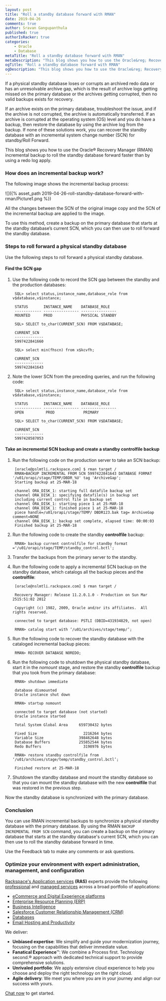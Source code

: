 ```yaml
---
layout: post
title: "Roll a standby database forward with RMAN"
date: 2019-04-26
comments: true
author: Sravan Gangupanthula
published: true
authorIsRacker: true
categories:
    - Oracle
    - Database
metaTitle: "Roll a standby database forward with RMAN"
metaDescription: "This blog shows you how to use the Oracle&reg; Recovery Manager (RMAN) incremental backup to roll the standby database forward faster than by using a redo log apply."
ogTitle: "Roll a standby database forward with RMAN"
ogDescription: "This blog shows you how to use the Oracle&reg; Recovery Manager (RMAN) incremental backup to roll the standby database forward faster than by using a redo log apply."
---
```


If a physical standby database loses or corrupts an archived redo data or
has an unresolvable archive gap, which is the result of archive logs getting
missed on the primary database or the archives getting corrupted, then no
valid backups exists for recovery.

<!--more-->

If an archive exists on the primary database, troubleshoot the issue, and if
the archive is not corrupted, the archive is automatically transferred. If
an archive is corrupted at the operating system (OS) level and you do have a
backup, then restore the database by using the archive log from the backup. If
none of these solutions work, you can recover the standby database with an
incremental system change number (SCN) for standby/Roll Forward.

This blog shows you how to use the Oracle&reg; Recovery Manager (RMAN)
incremental backup to roll the standby database forward faster than by using a
redo log apply.

### How does an incremental backup work?

The following image shows the incremental backup process:

![]({% asset_path 2019-04-26-roll-standby-database-forward-with-rman/Picture1.png %})

All the changes between the SCN of the original image copy and the SCN of the
incremental backup are applied to the image.

To use this method, create a backup on the primary database that starts at the
standby database’s current SCN, which you can then use to roll forward the standby database.

### Steps to roll forward a physical standby database

Use the following steps to roll forward a physical standby database.

#### Find the SCN gap

1. Use the following code to record the SCN gap between the standby and the
   production databases:

        SQL> select status,instance_name,database_role from v$database,v$instance;

        STATUS       INSTANCE_NAME    DATABASE_ROLE
        ------------ ---------------- ----------------
        MOUNTED      PROD             PHYSICAL STANDBY

        SQL> SELECT to_char(CURRENT_SCN) FROM V$DATABASE;

        CURRENT_SCN
        -------------
        5997422841660

        SQL> select min(fhscn) from x$kcvfh;

        CURRENT_SCN
        -------------
        5997422841643

2. Note the lower SCN from the preceding queries, and run the following code:


        SQL> select status,instance_name,database_role from v$database,v$instance;

        STATUS       INSTANCE_NAME    DATABASE_ROLE
        ------------ ---------------- ----------------
        OPEN          PROD             PRIMARY

        SQL> SELECT to_char(CURRENT_SCN) FROM V$DATABASE;

        CURRENT_SCN
        -------------
        5997428587053

#### Take an incremental SCN backup and create a standby **controlfile** backup

1. Run the following code on the production server to take an SCN backup:

        [oracle@pslmtli.rackspace.com] $ rman target /
        RMAN>BACKUP INCREMENTAL FROM SCN 5997422841643 DATABASE FORMAT '/u01/orapi/stage/TEMP/DBDR_%U' tag 'ArchiveGap';
        Starting backup at 25-MAR-18

        channel ORA_DISK_1: starting full datafile backup set
        channel ORA_DISK_1: specifying datafile(s) in backup set
        including current control file in backup set
        channel ORA_DISK_1: starting piece 1 at 25-MAR-18
        channel ORA_DISK_1: finished piece 1 at 25-MAR-18
        piece handle=/u01/orapi/stage/TEMP/ DBDR123.bak tag= ArchiveGap comment=NONE
        channel ORA_DISK_1: backup set complete, elapsed time: 00:00:03
        Finished backup at 25-MAR-18

2. Run the following code to create the standby **controlfile** backup:

        RMAN> backup current controlfile for standby format ='/u01/orapi/stage/TEMP/standby_control.bctl';

3. Transfer the backups from the primary server to the standby.

4. Run the following code to apply a incremental SCN backup on the standby
   database, which catalogs all the backup pieces and the **controlfile**:

        [oracle@nslmtli.rackspace.com] $ rman target /

        Recovery Manager: Release 11.2.0.1.0 - Production on Sun Mar 2515:51:02 2012

        Copyright (c) 1982, 2009, Oracle and/or its affiliates.  All rights reserved.

        connected to target database: PSTLI (DBID=431934829, not open)

        RMAN> catalog start with ‘/u01/archives/stage/temp/’;


5. Run the following code to recover the standby database with the cataloged
   incremental backup pieces:

        RMAN> RECOVER DATABASE NOREDO;

6. Run the following code to shutdown the physical standby database, start it
   in the *nomount* stage, and restore the standby **controlfile** backup that
   you took from the primary database:

        RMAN> shutdown immediate

        database dismounted
        Oracle instance shut down

        RMAN> startup nomount

        connected to target database (not started)
        Oracle instance started

        Total System Global Area     659730432 bytes

        Fixed Size                     2216264 bytes
        Variable Size                398462648 bytes
        Database Buffers             255852544 bytes
        Redo Buffers                   3198976 bytes

        RMAN> restore standby controlfile from ‘/u01/archives/stage/temp/standby_control.bctl’;

        Finished restore at 25-MAR-18

7. Shutdown the standby database and mount the standby database so that you can
   mount the standby database with the new **controlfile** that was restored in
   the previous step.

Now the standby database is synchronized with the primary database.

### Conclusion

You can use RMAN incremental backups to synchronize a physical standby database
with the primary database. By using the RMAN `BACKUP INCREMENTAL FROM SCN`
command, you can create a backup on the primary database that starts at the
standby database's current SCN, which you can then use to roll the standby
database forward in time.

Use the Feedback tab to make any comments or ask questions.

### Optimize your environment with expert administration, management, and configuration

[Rackspace's Application services](https://www.rackspace.com/application-management/managed-services)
**(RAS)** experts provide the following [professional](https://www.rackspace.com/application-management/professional-services)
and
[managed services](https://www.rackspace.com/application-management/managed-services) across
a broad portfolio of applications:

- [eCommerce and Digital Experience platforms](https://www.rackspace.com/ecommerce-digital-experience)
- [Enterprise Resource Planning (ERP)](https://www.rackspace.com/erp)
- [Business Intelligence](https://www.rackspace.com/business-intelligence)
- [Salesforce Customer Relationship Management (CRM)](https://www.rackspace.com/salesforce-managed-services)
- [Databases](https://www.rackspace.com/dba-services)
- [Email Hosting and Productivity](https://www.rackspace.com/email-hosting)

We deliver:

- **Unbiased expertise**: We simplify and guide your modernization journey,
focusing on the capabilities that deliver immediate value.
- **Fanatical Experience**&trade;: We combine a Process first. Technology second.&reg;
approach with dedicated technical support to provide comprehensive solutions.
- **Unrivaled portfolio**: We apply extensive cloud experience to help you
choose and deploy the right technology on the right cloud.
- **Agile delivery**: We meet you where you are in your journey and align
our success with yours.

[Chat now](https://www.rackspace.com/#chat) to get started.
